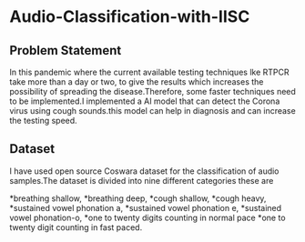 # Audio-Classification-with-IISC

## Problem Statement
In this pandemic where the current available testing techniques lke RTPCR  take more than a day or two, to give the results  which increases the possibility of spreading the disease.Therefore, some faster techniques need to be implemented.I implemented a AI model that can detect the Corona virus using cough sounds.this model can help in diagnosis and can increase the testing speed. 

## Dataset
I have used open source Coswara dataset for the classification of audio samples.The dataset is divided into nine different categories these are 

*breathing shallow,
*breathing deep,
*cough shallow,
*cough heavy,
*sustained vowel phonation a,
*sustained vowel phonation e, 
*sustained vowel phonation-o,
*one to twenty digits counting in normal pace 
*one to twenty digit counting in fast paced.



